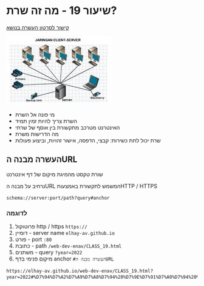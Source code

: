 # שיעור 19 - מה זה שרת?

[קישור לסרטון העשרה בנושא]([https://link](https://www.youtube.com/watch?v=AOf_CMBdv4M))

![client-server](./client-server.jpeg)

- מי פונה אל השרת
- השרת צריך להיות זמין תמיד
- האינטרנט מטרכב מתקשורת בין אוסף של שרתי
- מה הדרישות משרת
- שרת יכול לתת כשירות: קבצי, הדפסה, אישור זהויות, וביצוע פעולות

## העשרה מבנה הURL
שורת טקסט מהמיגת מיקום של דף אינטרנט

נרחיב על מבנה הURL המשמש לתקשורת באמצעותHTTP / HTTPS

```
schema://server:port/path?query#anchor
```
### לדוגמה
1. פרוטוקול http / https `https://`
2. דומיין - server name `elhay-av.github.io`
3. פורט - port `:80`
4. כתובת - path `/web-dev-enav/CLASS_19.html`
5. משתנים - query `?year=2022`
6. מיקום פנימי בדף anchor `#העשרה מבנה הURL`

```
https://elhay-av.github.io/web-dev-enav/CLASS_19.html?year=2022#%D7%94%D7%A2%D7%A9%D7%A8%D7%94%20%D7%9E%D7%91%D7%A0%D7%94%20%D7%94URL
```